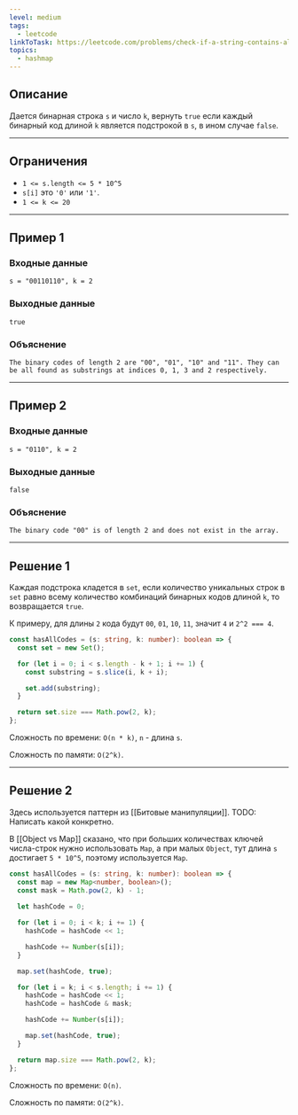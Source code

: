 ```yaml
---
level: medium
tags:
  - leetcode
linkToTask: https://leetcode.com/problems/check-if-a-string-contains-all-binary-codes-of-size-k/description/
topics:
  - hashmap
---
```

## Описание

Дается бинарная строка `s` и число `k`, вернуть `true` если каждый бинарный код длиной `k` является подстрокой в `s`, в ином случае `false`.

---
## Ограничения

- `1 <= s.length <= 5 * 10^5`
- `s[i]` это `'0'` или `'1'`.
- `1 <= k <= 20`

---
## Пример 1

### Входные данные

```
s = "00110110", k = 2
```
### Выходные данные

```
true
```
### Объяснение

```
The binary codes of length 2 are "00", "01", "10" and "11". They can be all found as substrings at indices 0, 1, 3 and 2 respectively.
```

---
## Пример 2

### Входные данные

```
s = "0110", k = 2
```
### Выходные данные

```
false
```
### Объяснение

```
The binary code "00" is of length 2 and does not exist in the array.
```

---
## Решение 1

Каждая подстрока кладется в `set`, если количество уникальных строк в `set` равно всему количество комбинаций бинарных кодов длиной `k`, то возвращается `true`.

К примеру, для длины `2` кода будут `00`, `01`, `10`, `11`, значит `4` и `2^2 === 4`.

```typescript
const hasAllCodes = (s: string, k: number): boolean => {
  const set = new Set();

  for (let i = 0; i < s.length - k + 1; i += 1) {
    const substring = s.slice(i, k + i);

    set.add(substring);
  }

  return set.size === Math.pow(2, k);
};
```

Сложность по времени: `O(n * k)`, `n` - длина `s`.

Сложность по памяти: `O(2^k)`.

---
## Решение 2

Здесь используется паттерн из [[Битовые манипуляции]]. 
TODO: Написать какой конкретно.

В [[Object vs Map]] сказано, что при больших количествах ключей числа-строк нужно использовать `Map`, а при малых `Object`, тут длина `s` достигает `5 * 10^5`, поэтому используется `Map`.

```typescript
const hasAllCodes = (s: string, k: number): boolean => {
  const map = new Map<number, boolean>();
  const mask = Math.pow(2, k) - 1;
  
  let hashCode = 0;

  for (let i = 0; i < k; i += 1) {
    hashCode = hashCode << 1;

    hashCode += Number(s[i]);
  }

  map.set(hashCode, true);

  for (let i = k; i < s.length; i += 1) {
    hashCode = hashCode << 1;
    hashCode = hashCode & mask;

    hashCode += Number(s[i]);

    map.set(hashCode, true);
  }

  return map.size === Math.pow(2, k);
};
```

Сложность по времени: `O(n)`.

Сложность по памяти: `O(2^k)`.